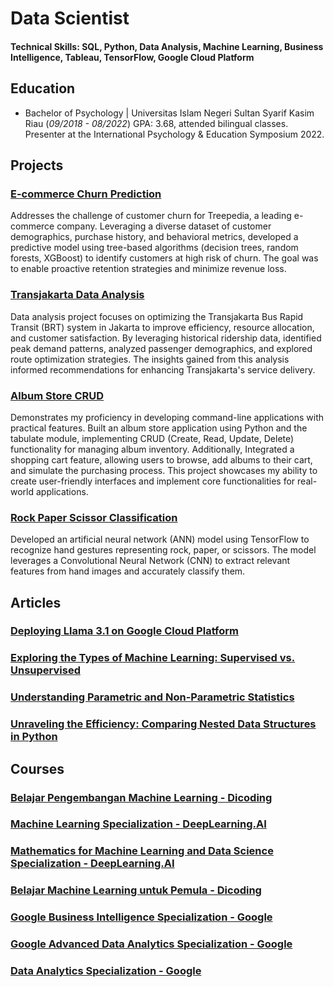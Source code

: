 # Data Scientist

#### Technical Skills: SQL, Python, Data Analysis, Machine Learning, Business Intelligence, Tableau, TensorFlow, Google Cloud Platform

## Education 			        		
- Bachelor of Psychology | Universitas Islam Negeri Sultan Syarif Kasim Riau (_09/2018 - 08/2022_)
GPA: 3.68, attended bilingual classes.
Presenter at the International Psychology & Education Symposium 2022. 

## Projects
### [E-commerce Churn Prediction](https://github.com/kevinadityaikhsan/e-commerce-churn-prediction)
Addresses the challenge of customer churn for Treepedia, a leading e-commerce company. Leveraging a diverse dataset of customer demographics, purchase history, and behavioral metrics, developed a predictive model using tree-based algorithms (decision trees, random forests, XGBoost) to identify customers at high risk of churn. The goal was to enable proactive retention strategies and minimize revenue loss.
### [Transjakarta Data Analysis](https://github.com/kevinadityaikhsan/transjakarta-data-analysis)
Data analysis project focuses on optimizing the Transjakarta Bus Rapid Transit (BRT) system in Jakarta to improve efficiency, resource allocation, and customer satisfaction. By leveraging historical ridership data, identified peak demand patterns, analyzed passenger demographics, and explored route optimization strategies. The insights gained from this analysis informed recommendations for enhancing Transjakarta's service delivery.
### [Album Store CRUD](https://github.com/kevinadityaikhsan/album-store-crud)
Demonstrates my proficiency in developing command-line applications with practical features. Built an album store application using Python and the tabulate module, implementing CRUD (Create, Read, Update, Delete) functionality for managing album inventory. Additionally, Integrated a shopping cart feature, allowing users to browse, add albums to their cart, and simulate the purchasing process. This project showcases my ability to create user-friendly interfaces and implement core functionalities for real-world applications.
### [Rock Paper Scissor Classification](https://www.kaggle.com/code/kevinadityaikhsan/cnn-model-of-rock-paper-scissor)
Developed an artificial neural network (ANN) model using TensorFlow to recognize hand gestures representing rock, paper, or scissors. The model leverages a Convolutional Neural Network (CNN) to extract relevant features from hand images and accurately classify them.

## Articles
### [Deploying Llama 3.1 on Google Cloud Platform](https://medium.com/@kevinadityaikhsan15/deploying-llama-3-1-on-google-cloud-platform-abe802fc1631)
### [Exploring the Types of Machine Learning: Supervised vs. Unsupervised](https://medium.com/@kevinadityaikhsan15/exploring-the-types-of-machine-learning-supervised-vs-unsupervised-9642c14a8399)
### [Understanding Parametric and Non-Parametric Statistics](https://medium.com/@kevinadityaikhsan15/understanding-parametric-and-non-parametric-statistics-d3725be26829)
### [Unraveling the Efficiency: Comparing Nested Data Structures in Python](https://medium.com/@kevinadityaikhsan15/unraveling-the-efficiency-comparing-nested-data-structures-in-python-8039fd4aeea6)

## Courses
### [Belajar Pengembangan Machine Learning - Dicoding]()
### [Machine Learning Specialization - DeepLearning.AI]()
### [Mathematics for Machine Learning and Data Science Specialization - DeepLearning.AI]()
### [Belajar Machine Learning untuk Pemula - Dicoding](https://www.dicoding.com/certificates/GRX5QJO0VZ0M)
### [Google Business Intelligence Specialization - Google](https://www.coursera.org/account/accomplishments/specialization/8KJX5W8V2V7U)
### [Google Advanced Data Analytics Specialization - Google](https://www.coursera.org/account/accomplishments/specialization/VCJGK8XC2LKX)
### [Data Analytics Specialization - Google](https://www.coursera.org/account/accomplishments/specialization/65YPCUBSY8SJ)
